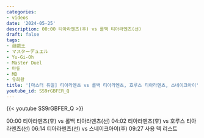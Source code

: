 ```yaml
---
categories:
- videos
date: '2024-05-25'
description: 00:00 티아라멘츠(후) vs 롤백 티아라멘츠(선)
draft: false
tags:
- 遊戯王
- マスターデュエル
- Yu-Gi-Oh
- Master Duel
- 마듀
- MD
- 유희왕
title: '[마스터 듀얼] 티아라멘츠 vs 롤백 티아라멘츠, 호루스 티아라멘츠, 스네이크아이'
youtube_id: SS9rGBFER_Q
---
```



{{< youtube SS9rGBFER_Q >}}

00:00 티아라멘츠(후) vs 롤백 티아라멘츠(선)
04:02 티아라멘츠(후) vs 호루스 티아라멘츠(선)
06:14 티아라멘츠(선) vs 스네이크아이(후)
09:27 사용 덱 리스트